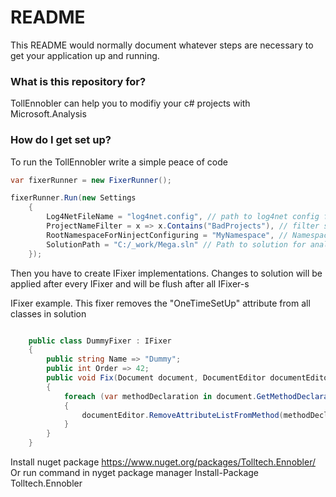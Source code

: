 # README #

This README would normally document whatever steps are necessary to get your application up and running.

### What is this repository for? ###

TollEnnobler can help you to modifiy your c# projects with Microsoft.Analysis

### How do I get set up? ###

To run the TollEnnobler write a simple peace of code

```cs
var fixerRunner = new FixerRunner();

fixerRunner.Run(new Settings
	{
		Log4NetFileName = "log4net.config", // path to log4net config file
		ProjectNameFilter = x => x.Contains("BadProjects"), // filter solution projects for analysis
		RootNamespaceForNinjectConfiguring = "MyNamespace", // Namespace prefix for autoconfiguring DI by Ninject
		SolutionPath = "C:/_work/Mega.sln" // Path to solution for analysis
	});
```
	
Then you have to create IFixer implementations.
Changes to solution will be applied after every IFixer and will be flush after all IFixer-s

IFixer example. This fixer removes the "OneTimeSetUp" attribute from all classes in solution
```cs

    public class DummyFixer : IFixer
    {
        public string Name => "Dummy";
        public int Order => 42;
        public void Fix(Document document, DocumentEditor documentEditor)
        {
            foreach (var methodDeclaration in document.GetMethodDeclarations())
            {
                documentEditor.RemoveAttributeListFromMethod(methodDeclaration, "OneTimeSetUp");
            }
        }
    }
```

Install nuget package https://www.nuget.org/packages/Tolltech.Ennobler/
Or run command in nyget package manager Install-Package Tolltech.Ennobler
